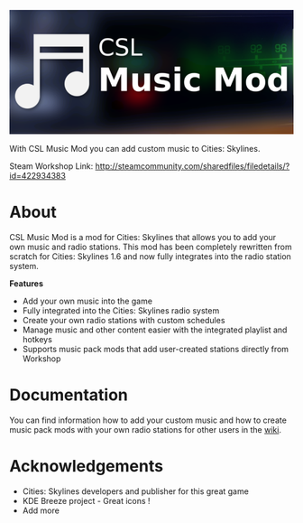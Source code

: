 ![Logo](./Readme_Resources/logo.png)

With CSL Music Mod you can add custom music to Cities: Skylines.

Steam Workshop Link: http://steamcommunity.com/sharedfiles/filedetails/?id=422934383

# About

CSL Music Mod is a mod for Cities: Skylines that allows you to add your own music and radio stations. This mod has been completely rewritten from scratch for Cities: Skylines 1.6 and now fully integrates into the radio station system.

**Features**

* Add your own music into the game
* Fully integrated into the Cities: Skylines radio system
* Create your own radio stations with custom schedules
* Manage music and other content easier with the integrated playlist and hotkeys
* Supports music pack mods that add user-created stations directly from Workshop

# Documentation

You can find information how to add your custom music and how to create music pack mods with your own radio stations for other users in the [wiki](https://github.com/rumangerst/CSLMusicMod/wiki).

# Acknowledgements

- Cities: Skylines developers and publisher for this great game
- KDE Breeze project - Great icons !
- Add more
